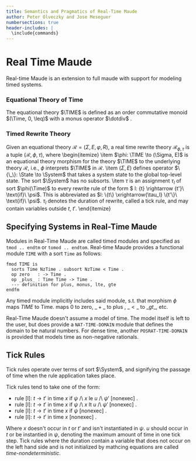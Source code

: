 ```yaml
---
title: Semantics and Pragmatics of Real-Time Maude
author: Peter Olveczky and Jose Meseguer
numbersections: true
header-includes: |
  \include{commands}
---
```


Real Time Maude
===============

Real-time Maude is an extension to full maude with support for modeling timed systems.


### Equational Theory of Time
  The equational theory $\TIME$ is defined as an order commutative monoid
  $(\Time, 0, \leq)$ with a monus operator  $\dotdiv$ .

### Timed Rewrite Theory
Given an equational theory $\mathcal{R} = \left( \Sigma, E, \varphi, R \right)$, a
  real time rewrite theory $\mathcal{R}_{\phi, \tau}$ is a tuple
  $\left(\mathcal{R}, \phi, \tau \right)$, where
  \begin{itemize}
    \item $\phi: \TIME \to (\Sigma, E)$ is an equational theory
      morphism for the theory $\TIME$ to the underlying theory $\mathcal{R}$,
      i.e., $\phi$ interprets $\TIME$ in $\mathcal{R}$.
    \item $(\Sigma, E)$ defines operator $\{\_\}: \State \to \System$ that takes
      a system state to the global top-level state. The sort $\System$ has no
      subsorts.
    \item $\tau$ is an assignment $\tau_l$ of sort $\phi(\Time)$ to every rewrite rule
      of the form $ l: \{t\}  \rightarrow \{t'\}\ \text{if}\ \psi$. This is
      abbreviated as $l: \{t\} \xrightarrow{\tau_l} \{t'\}\ \text{if}\ \psi$.
      $\tau_l$ denotes the duration of rewrite, called a tick rule, and may
      contain variables outside $t$, $t'$.
  \end{itemize}

Specifying Systems in Real-Time Maude
--------------------------------------
Modules in Real-Time Maude are called timed modules and specified as
`tmod .. endtm` or `tomod .. endtom`.
Real-time Maude provides a functional module `TIME` with a sort `Time` as
follows:
```
fmod TIME is
  sorts Time NzTime . subsort NzTime < Time .
  op zero   : -> Time .
  op _plus_ : Time Time -> Time .
  --- definition for plus, monus, lte, gte
endfm
```

Any timed module implicitly includes said module, s.t. that morphism $\phi$
maps $\textit{TIME}$ to $\text{Time}$. maps $0$ to $\text{zero}$, $\_+\_$ to $\text{plus}$
, $\_<\_$ to $\_gt\_$, etc.

Real-Time Maude doesn't assume a model of time. The model itself is left to the
user, but does provide a `NAT-TIME-DOMAIN` module that defines the domain to be
natural numbers. For dense time, another `POSRAT-TIME-DOMAIN` is provided that
models time as non-negative rationals.

Tick Rules
----------
Tick rules operate over terms of sort $\System$, and signifying the passage of
time when the rule application takes place.

Tick rules tend to take one of the form:

 - rule [l]: $t \rightarrow t'$ in time $x$ if $\psi$ /\\ $x$ le $u$ /\\ $\psi'$ [nonexec] .
 - rule [l]: $t \rightarrow t'$ in time $x$ if $\psi$ /\\ $x$ lt $u$ /\\ $\psi'$ [nonexec] .
 - rule [l]: $t \rightarrow t'$ in time $x$ if $\psi$ [nonexec] .
 - rule [l]: $t \rightarrow t'$ in time $x$ [nonexec] .

Where $x$ doesn't occur in $t$ or $t'$ and isn't instantiated in $\psi$.
$u$ should occur in $t$ or be instantied in $\psi$, denoting the maximum amount
of time in one tick step. Tick rules where the duration contain a variable that
does not occur on the left hand side and is not initialized by mathcing
equations are called *time-nondeterministic*.
